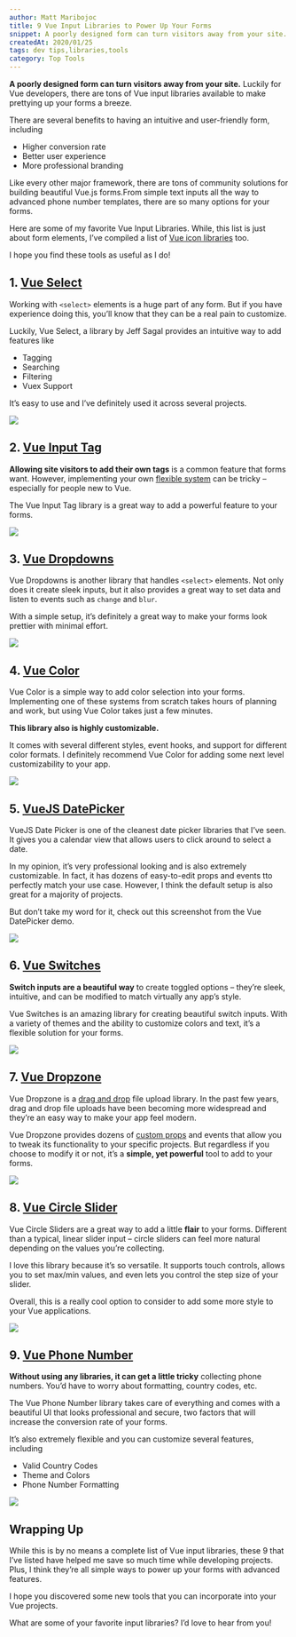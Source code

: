```yaml
---
author: Matt Maribojoc
title: 9 Vue Input Libraries to Power Up Your Forms
snippet: A poorly designed form can turn visitors away from your site. Luckily there are tons of Vue input libraries available to make prettying up your forms a breeze.
createdAt: 2020/01/25
tags: dev tips,libraries,tools
category: Top Tools
---
```


**A poorly designed form can turn visitors away from your site.** Luckily for Vue developers, there are tons of Vue input libraries available to make prettying up your forms a breeze.

There are several benefits to having an intuitive and user-friendly form, including

- Higher conversion rate
- Better user experience
- More professional branding

Like every other major framework, there are tons of community solutions for building beautiful Vue.js forms.From simple text inputs all the way to advanced phone number templates, there are so many options for your forms.

Here are some of my favorite Vue Input Libraries. While, this list is just about form elements, I’ve compiled a list of [Vue icon libraries](https://learnvue.co/2019/12/8-free-vue-icon-libraries-to-pretty-up-your-web-app/) too.

I hope you find these tools as useful as I do!

## 1\. [Vue Select](https://github.com/sagalbot/vue-select)

Working with `<select>` elements is a huge part of any form. But if you have experience doing this, you’ll know that they can be a real pain to customize.

Luckily, Vue Select, a library by Jeff Sagal provides an intuitive way to add features like

- Tagging
- Searching
- Filtering
- Vuex Support

It’s easy to use and I’ve definitely used it across several projects.

![]($BASE_URL/vue-select.gif)

## 2\. [Vue Input Tag](https://github.com/matiastucci/vue-input-tag)

**Allowing site visitors to add their own tags** is a common feature that forms want. However, implementing your own [flexible system](https://learnvue.co/2019/12/using-component-slots-in-vuejs%e2%80%8a-%e2%80%8aan-overview/) can be tricky – especially for people new to Vue.

The Vue Input Tag library is a great way to add a powerful feature to your forms.

![]($BASE_URL/vue-input-form.png)

## 3\. [Vue Dropdowns](https://github.com/mikerodham/vue-dropdowns)

Vue Dropdowns is another library that handles `<select>` elements. Not only does it create sleek inputs, but it also provides a great way to set data and listen to events such as `change` and `blur`.

With a simple setup, it’s definitely a great way to make your forms look prettier with minimal effort.

![]($BASE_URL/vue-dropdown.png)

## 4\. [Vue Color](https://github.com/xiaokaike/vue-color)

Vue Color is a simple way to add color selection into your forms. Implementing one of these systems from scratch takes hours of planning and work, but using Vue Color takes just a few minutes.

**This library also is highly customizable.**

It comes with several different styles, event hooks, and support for different color formats. I definitely recommend Vue Color for adding some next level customizability to your app.

![]($BASE_URL/vue-color.png)

## 5\. [VueJS DatePicker](https://github.com/charliekassel/vuejs-datepicker)

VueJS Date Picker is one of the cleanest date picker libraries that I’ve seen. It gives you a calendar view that allows users to click around to select a date.

In my opinion, it’s very professional looking and is also extremely customizable. In fact, it has dozens of easy-to-edit props and events tto perfectly match your use case. However, I think the default setup is also great for a majority of projects.

But don’t take my word for it, check out this screenshot from the Vue DatePicker demo.

![]($BASE_URL/vue-datepicker.gif)

## 6\. [Vue Switches](https://github.com/drewjbartlett/vue-switches)

**Switch inputs are a beautiful way** to create toggled options – they’re sleek, intuitive, and can be modified to match virtually any app’s style.

Vue Switches is an amazing library for creating beautiful switch inputs. With a variety of themes and the ability to customize colors and text, it’s a flexible solution for your forms.

![]($BASE_URL/vue-switches.png)

## 7\. [Vue Dropzone](https://rowanwins.github.io/vue-dropzone/docs/dist/#/demo)

Vue Dropzone is a [drag and drop](https://learnvue.co/2020/01/how-to-add-drag-and-drop-to-your-vuejs-project) file upload library. In the past few years, drag and drop file uploads have been becoming more widespread and they’re an easy way to make your app feel modern.

Vue Dropzone provides dozens of [custom props](https://learnvue.co/2020/01/creating-your-first-vuejs-custom-directive/) and events that allow you to tweak its functionality to your specific projects. But regardless if you choose to modify it or not, it’s a **simple, yet powerful** tool to add to your forms.

![]($BASE_URL/vue-dropzone.png)

## 8\. [Vue Circle Slider](https://github.com/devstark-com/vue-circle-slider)

Vue Circle Sliders are a great way to add a little **flair** to your forms. Different than a typical, linear slider input – circle sliders can feel more natural depending on the values you’re collecting.

I love this library because it’s so versatile. It supports touch controls, allows you to set max/min values, and even lets you control the step size of your slider.

Overall, this is a really cool option to consider to add some more style to your Vue applications.

![]($BASE_URL/vue-circle-slider.gif)

## 9\. [Vue Phone Number](https://github.com/LouisMazel/vue-phone-number-input)

**Without using any libraries, it can get a little tricky** collecting phone numbers. You’d have to worry about formatting, country codes, etc.

The Vue Phone Number library takes care of everything and comes with a beautiful UI that looks professional and secure, two factors that will increase the conversion rate of your forms.

It’s also extremely flexible and you can customize several features, including

- Valid Country Codes
- Theme and Colors
- Phone Number Formatting

![]($BASE_URL/vue-phone-number.gif)

## Wrapping Up

While this is by no means a complete list of Vue input libraries, these 9 that I’ve listed have helped me save so much time while developing projects. Plus, I think they’re all simple ways to power up your forms with advanced features.

I hope you discovered some new tools that you can incorporate into your Vue projects.

What are some of your favorite input libraries? I’d love to hear from you!
